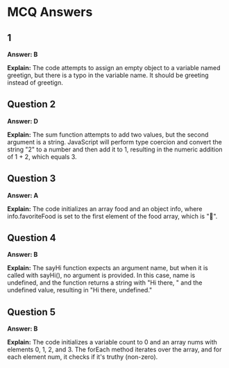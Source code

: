 # MCQ Answers
## 1 
**Answer: B**

**Explain:** The code attempts to assign an empty object to a variable named greetign, but there is a typo in the variable name. It should be greeting instead of greetign. 

## Question 2

**Answer: D**

**Explain:** The sum function attempts to add two values, but the second argument is a string. JavaScript will perform type coercion and convert the string "2" to a number and then add it to 1, resulting in the numeric addition of 1 + 2, which equals 3.

## Question 3

**Answer: A**

**Explain:** The code initializes an array food and an object info, where info.favoriteFood is set to the first element of the food array, which is "🍕".

## Question 4

**Answer: B**

**Explain:** The sayHi function expects an argument name, but when it is called with sayHi(), no argument is provided. In this case, name is undefined, and the function returns a string with "Hi there, " and the undefined value, resulting in "Hi there, undefined."

## Question 5

**Answer: B**

**Explain:** The code initializes a variable count to 0 and an array nums with elements 0, 1, 2, and 3. The forEach method iterates over the array, and for each element num, it checks if it's truthy (non-zero).

